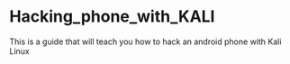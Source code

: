 # Hacking_phone_with_KALI
This is a guide that will teach you how to hack an android phone with Kali Linux
